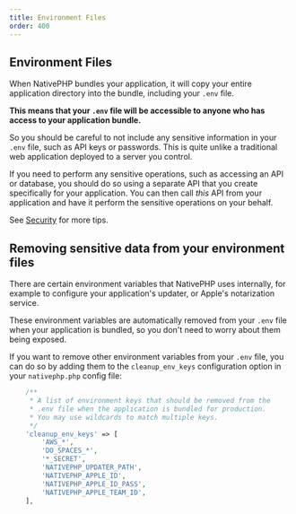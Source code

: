 ```yaml
---
title: Environment Files
order: 400
---
```


## Environment Files

When NativePHP bundles your application, it will copy your entire application directory into the bundle, including your
`.env` file.

**This means that your `.env` file will be accessible to anyone who has access to your application bundle.**

So you should be careful to not include any sensitive information in your `.env` file, such as API keys or passwords.
This is quite unlike a traditional web application deployed to a server you control.

If you need to perform any sensitive operations, such as accessing an API or database, you should do so using a
separate API that you create specifically for your application. You can then call _this_ API from your application and
have it perform the sensitive operations on your behalf.

See [Security](/docs/digging-deeper/security) for more tips.

## Removing sensitive data from your environment files

There are certain environment variables that NativePHP uses internally, for example to configure your application's
updater, or Apple's notarization service.

These environment variables are automatically removed from your `.env` file when your application is bundled, so you
don't need to worry about them being exposed.

If you want to remove other environment variables from your `.env` file, you can do so by adding them to the
`cleanup_env_keys` configuration option in your `nativephp.php` config file:

```php
    /**
     * A list of environment keys that should be removed from the
     * .env file when the application is bundled for production.
     * You may use wildcards to match multiple keys.
     */
    'cleanup_env_keys' => [
        'AWS_*',
        'DO_SPACES_*',
        '*_SECRET',
        'NATIVEPHP_UPDATER_PATH',
        'NATIVEPHP_APPLE_ID',
        'NATIVEPHP_APPLE_ID_PASS',
        'NATIVEPHP_APPLE_TEAM_ID',
    ],
```
